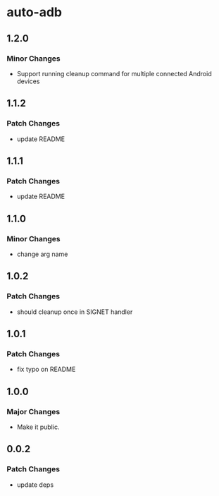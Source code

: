 # auto-adb

## 1.2.0

### Minor Changes

- Support running cleanup command for multiple connected Android devices

## 1.1.2

### Patch Changes

- update README

## 1.1.1

### Patch Changes

- update README

## 1.1.0

### Minor Changes

- change arg name

## 1.0.2

### Patch Changes

- should cleanup once in SIGNET handler

## 1.0.1

### Patch Changes

- fix typo on README

## 1.0.0

### Major Changes

- Make it public.

## 0.0.2

### Patch Changes

- update deps
